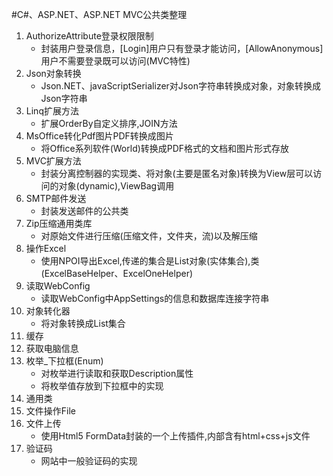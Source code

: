 ﻿#C#、ASP.NET、ASP.NET MVC公共类整理
1. AuthorizeAttribute登录权限限制
	* 封装用户登录信息，[Login]用户只有登录才能访问，[AllowAnonymous]用户不需要登录既可以访问(MVC特性)
2. Json对象转换
	* Json.NET、javaScriptSerializer对Json字符串转换成对象，对象转换成Json字符串
3. Linq扩展方法
	* 扩展OrderBy自定义排序,JOIN方法
4. MsOffice转化Pdf图片PDF转换成图片
	* 将Office系列软件(World)转换成PDF格式的文档和图片形式存放
5. MVC扩展方法
	* 封装分离控制器的实现类、将对象(主要是匿名对象)转换为View层可以访问的对象(dynamic),ViewBag调用
6. SMTP邮件发送
	* 封装发送邮件的公共类
7. Zip压缩通用类库
	* 对原始文件进行压缩(压缩文件，文件夹，流)以及解压缩
8. 操作Excel
	* 使用NPOI导出Excel,传递的集合是List对象(实体集合),类(ExcelBaseHelper、ExcelOneHelper)
9. 读取WebConfig
	* 读取WebConfig中AppSettings的信息和数据库连接字符串
10. 对象转化器
	* 将对象转换成List集合
11. 缓存
12. 获取电脑信息
13. 枚举_下拉框(Enum)
	* 对枚举进行读取和获取Description属性
	* 将枚举值存放到下拉框中的实现
14. 通用类
15. 文件操作File
16. 文件上传
	* 使用Html5 FormData封装的一个上传插件,内部含有html+css+js文件
17. 验证码
	* 网站中一般验证码的实现